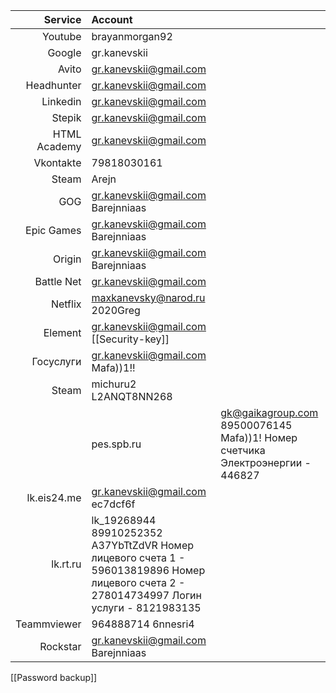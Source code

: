 
|      Service | Account                                                                                                                                   |                                                                               |
| ------------:|:----------------------------------------------------------------------------------------------------------------------------------------- | ----------------------------------------------------------------------------- |
|      Youtube | brayanmorgan92                                                                                                                            |                                                                               |
|       Google | gr.kanevskii                                                                                                                              |                                                                               |
|        Avito | gr.kanevskii@gmail.com                                                                                                                    |                                                                               |
|   Headhunter | gr.kanevskii@gmail.com                                                                                                                    |                                                                               |
|     Linkedin | gr.kanevskii@gmail.com                                                                                                                    |                                                                               |
|       Stepik | gr.kanevskii@gmail.com                                                                                                                    |                                                                               |
| HTML Academy | gr.kanevskii@gmail.com                                                                                                                    |                                                                               |
|    Vkontakte | 79818030161                                                                                                                               |                                                                               |
|        Steam | Arejn                                                                                                                                     |                                                                               |
|          GOG | gr.kanevskii@gmail.com Barejnniaas                                                                                                        |                                                                               |
|   Epic Games | gr.kanevskii@gmail.com Barejnniaas                                                                                                        |                                                                               |
|       Origin | gr.kanevskii@gmail.com Barejnniaas                                                                                                        |                                                                               |
|   Battle Net | gr.kanevskii@gmail.com                                                                                                                    |                                                                               |
|      Netflix | maxkanevsky@narod.ru 2020Greg                                                                                                             |                                                                               |
|      Element | gr.kanevskii@gmail.com       [[Security-key]]                                                                                             |                                                                               |
|    Госуслуги | gr.kanevskii@gmail.com Mafa))1!!                                                                                                          |                                                                               |
|        Steam | michuru2 L2ANQT8NN268                                                                                                                     |                                                                               |
|              | pes.spb.ru                                                                                                                                | gk@gaikagroup.com 89500076145 Mafa))1! Номер счетчика Электроэнергии - 446827 |
|  lk.eis24.me | gr.kanevskii@gmail.com ec7dcf6f                                                                                                           |                                                                               |
|     lk.rt.ru | lk_19268944 89910252352 A37YbTtZdVR Номер лицевого счета 1 - 596013819896 Номер лицевого счета 2 - 278014734997 Логин услуги - 8121983135 |                                                                               |
|  Teammviewer | 964888714  6nnesri4                                                                                                                       |                                                                               |
| Rockstar             | gr.kanevskii@gmail.com Barejnniaas                                                                                                                                          |                                                                               |

[[Password backup]]